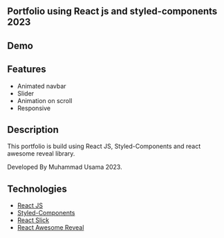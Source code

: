 ## Portfolio using React js and styled-components 2023

## Demo

## Features

- Animated navbar
- Slider
- Animation on scroll
- Responsive

## Description

This portfolio is build using React JS, Styled-Components and react awesome reveal library.

Developed By Muhammad Usama 2023.

## Technologies

- [React JS](https://reactjs.org/docs/getting-started.html)
- [Styled-Components](https://styled-components.com)
- [React Slick](https://react-slick.neostack.com)
- [React Awesome Reveal](https://react-awesome-reveal.morello.dev/)
